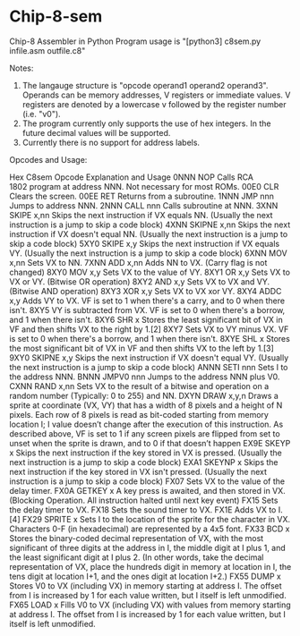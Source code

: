 # Chip-8-sem
Chip-8 Assembler in Python
Program usage is "[python3] c8sem.py infile.asm outfile.c8"

Notes:
1. The langauge structure is "opcode operand1 operand2 operand3". Operands can be memory addresses, V registers or immediate values. 
   V registers are denoted by a lowercase v followed by the register number (i.e. "v0").
2. The program currently only supports the use of hex integers. In the future decimal values will be supported.
3. Currently there is no support for address labels.

Opcodes and Usage: 

Hex	C8sem Opcode	Explanation and Usage
0NNN	NOP	Calls RCA 1802 program at address NNN. Not necessary for most ROMs.
00E0	CLR	Clears the screen.
00EE	RET	Returns from a subroutine.
1NNN	JMP nnn	Jumps to address NNN.
2NNN	CALL nnn	Calls subroutine at NNN.
3XNN	SKIPE x,nn	Skips the next instruction if VX equals NN. (Usually the next instruction is a jump to skip a code block)
4XNN	SKIPNE x,nn	Skips the next instruction if VX doesn't equal NN. (Usually the next instruction is a jump to skip a code block)
5XY0	SKIPE x,y	Skips the next instruction if VX equals VY. (Usually the next instruction is a jump to skip a code block)
6XNN	MOV x,nn	Sets VX to NN.
7XNN	ADD x,nn	Adds NN to VX. (Carry flag is not changed)
8XY0	MOV x,y	Sets VX to the value of VY.
8XY1	OR x,y	Sets VX to VX or VY. (Bitwise OR operation)
8XY2	AND x,y	Sets VX to VX and VY. (Bitwise AND operation)
8XY3	XOR x,y	Sets VX to VX xor VY.
8XY4	ADDC x,y	Adds VY to VX. VF is set to 1 when there's a carry, and to 0 when there isn't.
8XY5	VY is subtracted from VX. VF is set to 0 when there's a borrow, and 1 when there isn't.
8XY6	SHR x	Stores the least significant bit of VX in VF and then shifts VX to the right by 1.[2]
8XY7	Sets VX to VY minus VX. VF is set to 0 when there's a borrow, and 1 when there isn't.
8XYE	SHL x	Stores the most significant bit of VX in VF and then shifts VX to the left by 1.[3]
9XY0	SKIPNE x,y	Skips the next instruction if VX doesn't equal VY. (Usually the next instruction is a jump to skip a code block)
ANNN	SETI nnn	Sets I to the address NNN.
BNNN	JMPV0 nnn	Jumps to the address NNN plus V0.
CXNN	RAND x,nn	Sets VX to the result of a bitwise and operation on a random number (Typically: 0 to 255) and NN.
DXYN	DRAW x,y,n	Draws a sprite at coordinate (VX, VY) that has a width of 8 pixels and a height of N pixels. Each row of 8 pixels 
is read as bit-coded starting from memory location I; I value doesn’t change after the execution of this instruction. As described 
above, VF is set to 1 if any screen pixels are flipped from set to unset when the sprite is drawn, and to 0 if that doesn’t happen
EX9E	SKEYP x	Skips the next instruction if the key stored in VX is pressed. (Usually the next instruction is a jump to skip a code block)
EXA1	SKEYNP x	Skips the next instruction if the key stored in VX isn't pressed. (Usually the next instruction is a jump to skip a code block)
FX07		Sets VX to the value of the delay timer.
FX0A	GETKEY x	A key press is awaited, and then stored in VX. (Blocking Operation. All instruction halted until next key event)
FX15		Sets the delay timer to VX.
FX18		Sets the sound timer to VX.
FX1E		Adds VX to I.[4]
FX29	SPRITE x	Sets I to the location of the sprite for the character in VX. Characters 0-F (in hexadecimal) are represented by a 4x5 font.
FX33	BCD x	Stores the binary-coded decimal representation of VX, with the most significant of three digits at the address in I, the middle digit at 
I plus 1, and the least significant digit at I plus 2. (In other words, take the decimal representation of VX, place the hundreds digit in memory at 
location in I, the tens digit at location I+1, and the ones digit at location I+2.)
FX55	DUMP x	Stores V0 to VX (including VX) in memory starting at address I. The offset from I is increased by 1 for each value written, 
but I itself is left unmodified.
FX65	LOAD x	Fills V0 to VX (including VX) with values from memory starting at address I. The offset from I is increased by 1 for each value written, 
but I itself is left unmodified.
